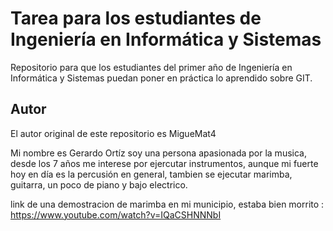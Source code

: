 # Tarea para los estudiantes de Ingeniería en Informática y Sistemas
 Repositorio para que los estudiantes del primer año de Ingeniería en Informática y Sistemas puedan poner en práctica lo aprendido sobre GIT.

## Autor 
El autor original de este repositorio es MigueMat4

Mi nombre es Gerardo Ortíz soy una persona apasionada por la musica, desde los 7 años me interese por ejercutar instrumentos, aunque mi fuerte hoy en día es la percusión en general, tambien se ejecutar marimba, guitarra, un poco de piano y bajo electrico.

link de una demostracion de marimba en mi municipio, estaba bien morrito : https://www.youtube.com/watch?v=IQaCSHNNNbI